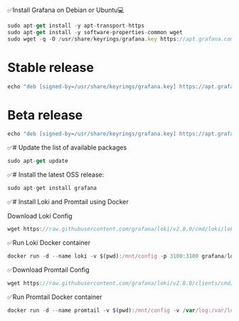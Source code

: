 ✅Install Grafana on Debian or Ubuntu💻

```javascript
sudo apt-get install -y apt-transport-https
sudo apt-get install -y software-properties-common wget
sudo wget -q -O /usr/share/keyrings/grafana.key https://apt.grafana.com/gpg.key
```

# Stable release

```javascript
echo "deb [signed-by=/usr/share/keyrings/grafana.key] https://apt.grafana.com stable main" | sudo tee -a /etc/apt/sources.list.d/grafana.list
```

# Beta release

```javascript
echo "deb [signed-by=/usr/share/keyrings/grafana.key] https://apt.grafana.com beta main" | sudo tee -a /etc/apt/sources.list.d/grafana.list
```

✅# Update the list of available packages

```javascript
sudo apt-get update
```

✅# Install the latest OSS release:

```python
sudo apt-get install grafana
```



✅# Install Loki and Promtail using Docker

Download Loki Config


```javascript
wget https://raw.githubusercontent.com/grafana/loki/v2.8.0/cmd/loki/loki-local-config.yaml -O loki-config.yaml
```

✅Run Loki Docker container

```javascript
docker run -d --name loki -v $(pwd):/mnt/config -p 3100:3100 grafana/loki:2.8.0 --config.file=/mnt/config/loki-config.yaml
```

✅Download Promtail Config

```javascript
wget https://raw.githubusercontent.com/grafana/loki/v2.8.0/clients/cmd/promtail/promtail-docker-config.yaml -O promtail-config.yaml
```

✅Run Promtail Docker container

```javascript
docker run -d --name promtail -v $(pwd):/mnt/config -v /var/log:/var/log --link loki grafana/promtail:2.8.0 --config.file=/mnt/config/promtail-config.yaml
```
